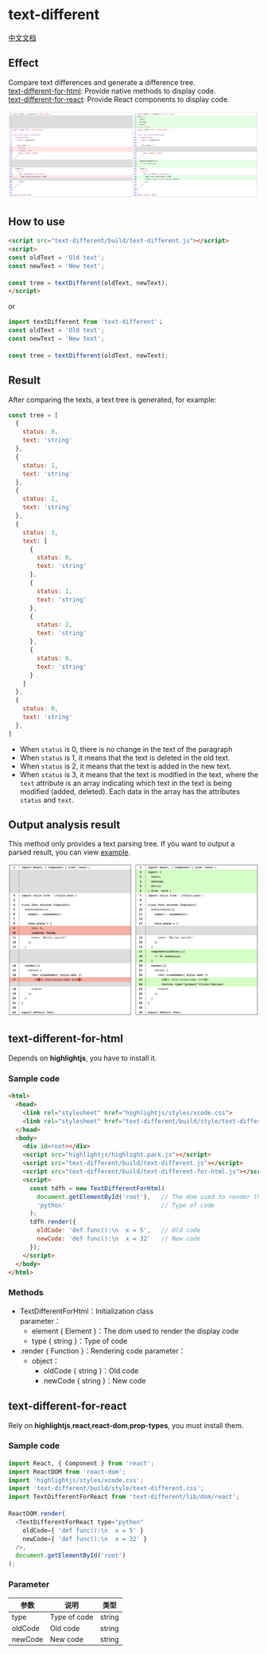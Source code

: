 # text-different

[中文文档](https://github.com/duan602728596/text-different/blob/master/README-zhCN.md)

## Effect

Compare text differences and generate a difference tree.   
[text-different-for-html](#text-different-for-html): Provide native methods to display code.   
[text-different-for-react](#text-different-for-react): Provide React components to display code.

![demo](https://raw.githubusercontent.com/duan602728596/text-different/master/example/image/demo2.png)

## How to use

```html
<script src="text-different/build/text-different.js"></script>
<script>
const oldText = 'Old text';
const newText = 'New text';

const tree = textDifferent(oldText, newText);
</script>
```

or

```javascript
import textDifferent from 'text-different'；
const oldText = 'Old text';
const newText = 'New text';

const tree = textDifferent(oldText, newText);
```

## Result

After comparing the texts, a text tree is generated, for example:

```javascript
const tree = [
  {
    status: 0,
    text: 'string'
  },
  {
    status: 1,
    text: 'string'
  },
  {
    status: 2,
    text: 'string'
  },
  {
    status: 3,
    text: [
      {
        status: 0,
        text: 'string'
      },
      {
        status: 1,
        text: 'string'
      },
      {
        status: 2,
        text: 'string'
      },
      {
        status: 0,
        text: 'string'
      }
    ]
  },
  {
    status: 0,
    text: 'string'
  },
]
```

* When `status` is 0, there is no change in the text of the paragraph
* When `status` is 1, it means that the text is deleted in the old text.
* When `status` is 2, it means that the text is added in the new text.
* When `status` is 3, it means that the text is modified in the text, where the `text` attribute is an array indicating which text in the text is being modified (added, deleted). Each data in the array has the attributes `status` and `text`.

## Output analysis result

This method only provides a text parsing tree. If you want to output a parsed result, you can view [example](https://github.com/duan602728596/text-different/tree/master/example).

![demo](https://raw.githubusercontent.com/duan602728596/text-different/master/example/image/demo1.png)

## text-different-for-html

Depends on **highlightjs**, you have to install it.

### Sample code


```html
<html>
  <head>
    <link rel="stylesheet" href="highlightjs/styles/xcode.css">
    <link rel="stylesheet" href="text-different/build/style/text-different.css">
  </head>
  <body>
    <div id=root></div>
    <script src="highlightjs/highlight.pack.js"></script>
    <script src="text-different/build/text-different.js"></script>
    <script src="text-different/build/text-different-for-html.js"></script>
    <script>
      const tdfh = new TextDifferentForHtml(
        document.getElementById('root'),   // The dom used to render the display code
        'python'                           // Type of code
      );
      tdfh.render({
        oldCode: 'def func():\n  x = 5',   // Old code
        newCode: 'def func():\n  x = 32'   // New code
      });
    </script>
  </body>
</html>
```

### Methods

* TextDifferentForHtml：Initialization class   
  parameter：
  * element { Element }：The dom used to render the display code
  * type { string }：Type of code
* .render { Function }：Rendering code
  parameter：
  * object：
    * oldCode { string }：Old code
    * newCode { string }：New code

## text-different-for-react

Rely on **highlightjs**,**react**,**react-dom**,**prop-types**, you must install them.

### Sample code

```javascript
import React, { Component } from 'react';
import ReactDOM from 'react-dom';
import 'highlightjs/styles/xcode.css';
import 'text-different/build/style/text-different.css';
import TextDifferentForReact from 'text-different/lib/dom/react';

ReactDOM.render(
  <TextDifferentForReact type="python"
    oldCode={ 'def func():\n  x = 5' }
    newCode={ 'def func():\n  x = 32' }
  />,
  document.getElementById('root')
);
```

### Parameter

| 参数    | 说明         | 类型   |
| ---     | ---          | ---    |
| type    | Type of code | string |
| oldCode | Old code     | string |
| newCode | New code     | string |
